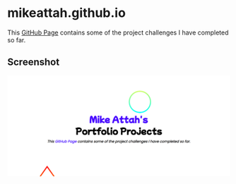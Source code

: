 # mikeattah.github.io

This [GitHub Page](https://mikeattah.github.io) contains some of the project challenges I have completed so far.

## Screenshot

![Screenshot](/public/screenshot.png)
